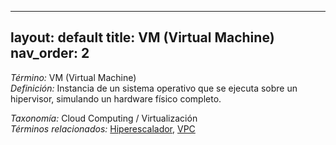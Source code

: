 
---
layout: default
title: VM (Virtual Machine)
nav_order: 2
---

*Término:* VM (Virtual Machine)  
*Definición:* Instancia de un sistema operativo que se ejecuta sobre un hipervisor, simulando un hardware físico completo.

*Taxonomía:* Cloud Computing / Virtualización  
*Términos relacionados:* [Hiperescalador](https://maleniski.github.io/diccionario-angl-tec-mx/docs/alfabeticamente/H/hiperescalador/), [VPC](https://maleniski.github.io/diccionario-angl-tec-mx/docs/alfabeticamente/V/vpc/)
